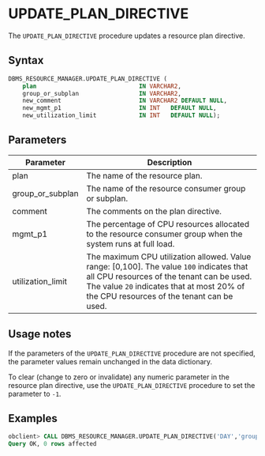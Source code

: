 # UPDATE_PLAN_DIRECTIVE

The `UPDATE_PLAN_DIRECTIVE` procedure updates a resource plan directive.


## Syntax

```sql
DBMS_RESOURCE_MANAGER.UPDATE_PLAN_DIRECTIVE (
    plan                             IN VARCHAR2,
    group_or_subplan                 IN VARCHAR2,
    new_comment                      IN VARCHAR2 DEFAULT NULL,
    new_mgmt_p1                      IN INT   DEFAULT NULL,
    new_utilization_limit            IN INT   DEFAULT NULL);
```

## Parameters

| Parameter         | Description                                                                                                                                                                                                                         |
|-------------------|-------------------------------------------------------------------------------------------------------------------------------------------------------------------------------------------------------------------------------------|
| plan              | The name of the resource plan.                                                                                                                                                                                                      |
| group_or_subplan  | The name of the resource consumer group or subplan.                                                                                                                                                                                 |
| comment           | The comments on the plan directive.                                                                                                                                                                                                 |
| mgmt_p1           | The percentage of CPU resources allocated to the resource consumer group when the system runs at full load.                                                                                                                         |
| utilization_limit | The maximum CPU utilization allowed.  Value range: \[0,100\]. The value `100` indicates that all CPU resources of the tenant can be used. The value `20` indicates that at most 20% of the CPU resources of the tenant can be used. |



## Usage notes

If the parameters of the `UPDATE_PLAN_DIRECTIVE` procedure are not specified, the parameter values remain unchanged in the data dictionary.

To clear (change to zero or invalidate) any numeric parameter in the resource plan directive, use the `UPDATE_PLAN_DIRECTIVE` procedure to set the parameter to `-1`.

## Examples

```sql
obclient> CALL DBMS_RESOURCE_MANAGER.UPDATE_PLAN_DIRECTIVE('DAY','group1','Group of the intermediate level');
Query OK, 0 rows affected
```
